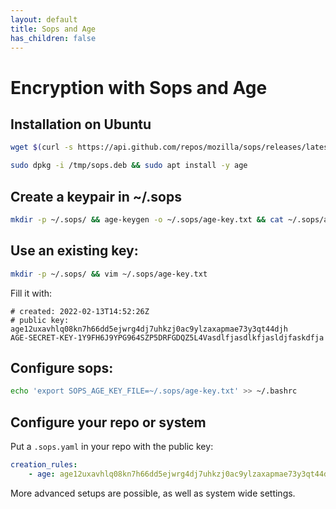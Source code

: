 ```yaml
---
layout: default
title: Sops and Age
has_children: false
---
```


# Encryption with Sops and Age

## Installation on Ubuntu

```bash
wget $(curl -s https://api.github.com/repos/mozilla/sops/releases/latest | jq -r '.assets[]' | grep amd64.deb | grep download | awk -F '"' '{print $4}') -O /tmp/sops.deb

sudo dpkg -i /tmp/sops.deb && sudo apt install -y age
```

## Create a keypair in ~/.sops

```bash
mkdir -p ~/.sops/ && age-keygen -o ~/.sops/age-key.txt && cat ~/.sops/age-key.txt
```

## Use an existing key:

```bash
mkdir -p ~/.sops/ && vim ~/.sops/age-key.txt
```
Fill it with:

```
# created: 2022-02-13T14:52:26Z
# public key: age12uxavhlq08kn7h66dd5ejwrg4dj7uhkzj0ac9ylzaxapmae73y3qt44djh
AGE-SECRET-KEY-1Y9FH6J9YPG964SZP5DRFGDQZ5L4Vasdlfjasdlkfjasldjfaskdfja
```

## Configure sops:

```bash
echo 'export SOPS_AGE_KEY_FILE=~/.sops/age-key.txt' >> ~/.bashrc
```

## Configure your repo or system

Put a `.sops.yaml` in your repo with the public key:

```yaml
creation_rules:
    - age: age12uxavhlq08kn7h66dd5ejwrg4dj7uhkzj0ac9ylzaxapmae73y3qt44djh
```

More advanced setups are possible, as well as system wide settings.



